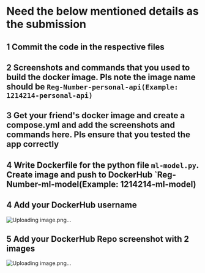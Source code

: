 # Need the below mentioned details as the submission
## 1 Commit the code in the respective files
## 2 Screenshots and commands that you used to build the docker image. Pls note the image name should be `Reg-Number-personal-api(Example: 1214214-personal-api)`
## 3 Get your friend's docker image and create a compose.yml and add the screenshots and commands here. Pls ensure that you tested the app correctly
## 4 Write Dockerfile for the python file `ml-model.py`. Create image and push to DockerHub `Reg-Number-ml-model(Example: 1214214-ml-model)
## 4 Add your DockerHub username
![Uploading image.png…]()

## 5 Add your DockerHub Repo screenshot with 2 images
![Uploading image.png…]()

